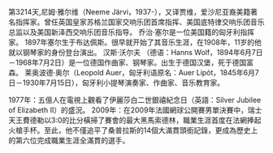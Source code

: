 第3214天,尼姆·雅尔维（Neeme Järvi，1937-），又译贾维，爱沙尼亚裔美籍著名指挥家。曾任英国皇家苏格兰国家交响乐团首席指挥、美国底特律交响乐团音乐总监以及美国新泽西交响乐团音乐指导。
乔治·塞尔是一位美国籍的匈牙利指挥家。 1897年塞尔生于布达佩斯。很早就开始了其音乐生涯，在1908年，11岁的他就以钢琴家的身份登台演出。
汉斯·沃尔夫 （德语：Hanns Wolf，1894年6月7日－1968年7月2日）是一位德国作曲家、钢琴家。出生于德国汉堡，死于德国富森。
莱奥波德·奥尔（Leopold Auer，匈牙利语原名：Auer Lipót，1845年6月7日－1930年7月15日），匈牙利小提琴演奏家、作曲家、音乐教育家。

1977年：五億人在電視上觀看了伊麗莎白二世銀禧紀念日（英語：Silver Jubilee of Elizabeth II）的盛況。
2009年：在2009年法國網球公開賽男單決賽中，瑞士天王費德勒以3:0的比分橫掃了賽會的最大黑馬索德林，職業生涯首度在法網捧起火槍手杯。至此，他不僅追平了桑普拉斯的14個大滿貫頭銜記錄，更成為歷史上的第六位完成職業生涯全滿貫的選手。
